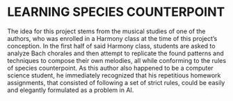 # LEARNING SPECIES COUNTERPOINT
The idea for this project stems from the musical studies of one of the authors, who was enrolled in a Harmony class at the time of this project’s conception. In the first half of said Harmony class, students are asked to analyze Bach chorales and then attempt to replicate the found patterns and techniques to compose their own melodies, all while conforming to the rules of species counterpoint. As this author also happened to be a computer science student, he immediately recognized that his repetitious homework assignments, that consisted of following a set of strict rules, could be easily and elegantly formulated as a problem in AI.
